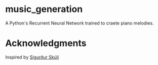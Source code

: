 # music_generation

A Python's Recurrent Neural Network trained to craete piano melodies.

# Acknowledgments
Inspired by [Sigurður Skúli](https://towardsdatascience.com/how-to-generate-music-using-a-lstm-neural-network-in-keras-68786834d4c5)
